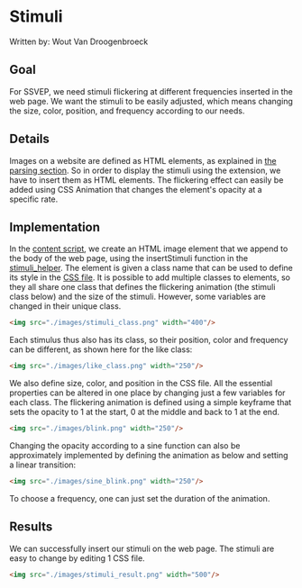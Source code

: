 # Stimuli

Written by: Wout Van Droogenbroeck

## Goal

For SSVEP, we need stimuli flickering at different frequencies inserted in the web page. We want the stimuli to be easily adjusted, which means changing the size, color, position, and frequency according to our needs.

## Details

Images on a website are defined as HTML elements, as explained in [the parsing section](./parsing.md). So in order to display the stimuli using the extension, we have to insert them as HTML elements. The flickering effect can easily be added using CSS Animation that changes the element's opacity at a specific rate.

## Implementation

In the [content script](../../src/content_script.js), we create an HTML image element that we append to the body of the web page, using the insertStimuli function in the [stimuli_helper](../../src/helpers/stimuli_helper.js). The element is given a class name that can be used to define its style in the [CSS file](../../src/css/stimuli.css). It is possible to add multiple classes to elements, so they all share one class that defines the flickering animation (the stimuli class below) and the size of the stimuli. However, some variables are changed in their unique class.

```HTML
<img src="./images/stimuli_class.png" width="400"/>
```

Each stimulus thus also has its class, so their position, color and frequency can be different, as shown here for the like class:

```HTML
<img src="./images/like_class.png" width="250"/>
```

We also define size, color, and position in the CSS file. All the essential properties can be altered in one place by changing just a few variables for each class. The flickering animation is defined using a simple keyframe that sets the opacity to 1 at the start, 0 at the middle and back to 1 at the end.

```HTML
<img src="./images/blink.png" width="250"/>
```

Changing the opacity according to a sine function can also be approximately implemented by defining the animation as below and setting a linear transition:

```HTML
<img src="./images/sine_blink.png" width="250"/>
```

To choose a frequency, one can just set the duration of the animation.

## Results

We can successfully insert our stimuli on the web page. The stimuli are easy to change by editing 1 CSS file.

```HTML
<img src="./images/stimuli_result.png" width="500"/>
```